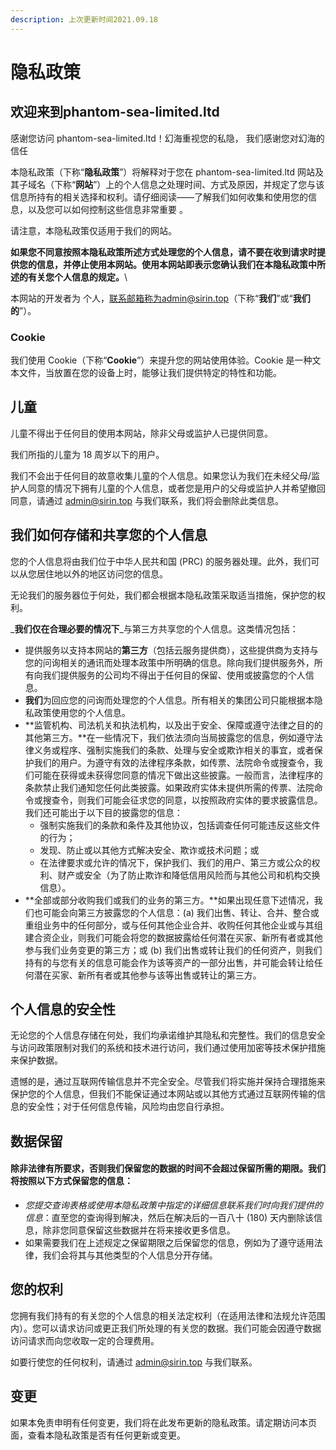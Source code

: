 ```yaml
---
description: 上次更新时间2021.09.18
---
```


# 隐私政策

## &#x20;欢迎来到phantom-sea-limited.ltd

感谢您访问 phantom-sea-limited.ltd！幻海重视您的私隐， 我们感谢您对幻海的信任

本隐私政策（下称“**隐私政策**”）将解释对于您在 phantom-sea-limited.ltd 网站及其子域名（下称“**网站**”）上的个人信息之处理时间、方式及原因，并规定了您与该信息所持有的相关选择和权利。请仔细阅读——了解我们如何收集和使用您的信息，以及您可以如何控制这些信息非常重要 。

请注意，本隐私政策仅适用于我们的网站。

**如果您不同意按照本隐私政策所述方式处理您的个人信息，请不要在收到请求时提供您的信息，并停止使用本网站。使用本网站即表示您确认我们在本隐私政策中所述的有关您个人信息的规定。**\


本网站的开发者为 个人，联系邮箱称为admin@sirin.top（下称“**我们**”或“**我们的**”）。

### **Cookie**

我们使用 Cookie（下称“**Cookie**”）来提升您的网站使用体验。Cookie 是一种文本文件，当放置在您的设备上时，能够让我们提供特定的特性和功能。

## **儿童**

儿童不得出于任何目的使用本网站，除非父母或监护人已提供同意。

我们所指的儿童为 18 周岁以下的用户。

我们不会出于任何目的故意收集儿童的个人信息。如果您认为我们在未经父母/监护人同意的情况下拥有儿童的个人信息，或者您是用户的父母或监护人并希望撤回同意，请通过 admin@sirin.top 与我们联系，我们将会删除此类信息。

## 我们如何存储和共享您的个人信息

您的个人信息将由我们位于中华人民共和国 (PRC) 的服务器处理。此外，我们可以从您居住地以外的地区访问您的信息。

无论我们的服务器位于何处，我们都会根据本隐私政策采取适当措施，保护您的权利。

_**我们仅在合理必要的情况下**_与第三方共享您的个人信息。这类情况包括：

* 提供服务以支持本网站的**第三方**（包括云服务提供商），这些提供商为支持与您的问询相关的通讯而处理本政策中所明确的信息。除向我们提供服务外，所有向我们提供服务的公司均不得出于任何目的保留、使用或披露您的个人信息。
* **我们**为回应您的问询而处理您的个人信息。所有相关的集团公司只能根据本隐私政策使用您的个人信息。
* **监管机构、司法机关和执法机构，以及出于安全、保障或遵守法律之目的的其他第三方。**在一些情况下，我们依法须向当局披露您的信息，例如遵守法律义务或程序、强制实施我们的条款、处理与安全或欺诈相关的事宜，或者保护我们的用户。为遵守有效的法律程序条款，如传票、法院命令或搜查令，我们可能在获得或未获得您同意的情况下做出这些披露。一般而言，法律程序的条款禁止我们通知您任何此类披露。如果政府实体未提供所需的传票、法院命令或搜查令，则我们可能会征求您的同意，以按照政府实体的要求披露信息。我们还可能出于以下目的披露您的信息：
  * 强制实施我们的条款和条件及其他协议，包括调查任何可能违反这些文件的行为；
  * 发现、防止或以其他方式解决安全、欺诈或技术问题；或
  * 在法律要求或允许的情况下，保护我们、我们的用户、第三方或公众的权利、财产或安全（为了防止欺诈和降低信用风险而与其他公司和机构交换信息）。
* **全部或部分收购我们或我们的业务的第三方。**如果出现任意下述情况，我们也可能会向第三方披露您的个人信息：(a) 我们出售、转让、合并、整合或重组业务中的任何部分，或与任何其他企业合并、收购任何其他企业或与其组建合资企业，则我们可能会将您的数据披露给任何潜在买家、新所有者或其他参与我们业务变更的第三方；或 (b) 我们出售或转让我们的任何资产，则我们持有的与您有关的信息可能会作为该等资产的一部分出售，并可能会转让给任何潜在买家、新所有者或其他参与该等出售或转让的第三方。

## &#x20;个人信息的安全性

无论您的个人信息存储在何处，我们均承诺维护其隐私和完整性。我们的信息安全与访问政策限制对我们的系统和技术进行访问，我们通过使用加密等技术保护措施来保护数据。

遗憾的是，通过互联网传输信息并不完全安全。尽管我们将实施并保持合理措施来保护您的个人信息，但我们不能保证通过本网站或以其他方式通过互联网传输的信息的安全性；对于任何信息传输，风险均由您自行承担。

## 数据保留

#### 除非法律有所要求，否则我们保留您的数据的时间不会超过保留所需的期限。我们将按照以下方式保留您的信息：

* _您提交查询表格或使用本隐私政策中指定的详细信息联系我们时向我们提供的信息_：直至您的查询得到解决，然后在解决后的一百八十 (180) 天内删除该信息，除非您同意保留这些数据并在将来接收更多信息。
* 如果需要我们在上述规定之保留期限之后保留您的信息，例如为了遵守适用法律，我们会将其与其他类型的个人信息分开存储。

## &#x20;您的权利

您拥有我们持有的有关您的个人信息的相关法定权利（在适用法律和法规允许范围内）。您可以请求访问或更正我们所处理的有关您的数据。我们可能会因遵守数据访问请求而向您收取一定的合理费用。

如要行使您的任何权利，请通过 [admin@sirin.top](mailto:admin@sirin.top) 与我们联系。

## 变更

如果本免责申明有任何变更，我们将在此发布更新的隐私政策。请定期访问本页面，查看本隐私政策是否有任何更新或变更。
